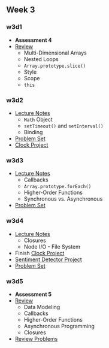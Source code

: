 ## Week 3

### w3d1
+ **Assessment 4**
+ [Review][w3d1-lecture-notes]
  + Multi-Dimensional Arrays
  + Nested Loops
  + `Array.prototype.slice()`
  + Style
  + Scope
  + `this`

[w3d1-lecture-notes]:./d1/lecture_notes.md

### w3d2
+ [Lecture Notes][w3d2-lecture-notes]
  + `Math` Object
  + `setTimeout()` and `setInterval()`
  + Binding
+ [Problem Set][w3d2-pset]
+ [Clock Project][clock]

[w3d2-lecture-notes]:./d2/lecture_notes.md
[w3d2-pset]:./d2/problem_set.md
[clock]:./d2/clock.md

### w3d3
+ [Lecture Notes][w3d3-lecture-notes]
  + Callbacks
  + `Array.prototype.forEach()`
  + Higher-Order Functions
  + Synchronous vs. Asynchronous
+ [Problem Set][w3d3-pset]

[w3d3-lecture-notes]:./d3/lecture_notes.md
[w3d3-pset]:./d3/problem_set.md

### w3d4
+ [Lecture Notes][w3d4-lecture-notes]
  + Closures
  + Node I/O - File System
+ Finish [Clock Project][clock]
+ [Sentiment Detector Project][sentiment-detector]
+ [Problem Set][w3d4-pset]

[sentiment-detector]:./d4/sentiment_detector
[w3d4-lecture-notes]:./d4/lecture_notes.md
[w3d4-pset]:./d4/problem_set.md

### w3d5
+ **Assessment 5**
+ [Review][w4d1-lecture-notes]
  + Data Modeling
  + Callbacks
  + Higher-Order Functions
  + Asynchronous Programming
  + Closures
+ [Review Problems][w3-review-problems]

[w3-review-problems]:./d5/review.js
[w4d1-lecture-notes]:../w4/d1/lecture_notes.md
